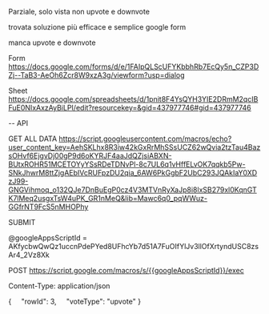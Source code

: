 
Parziale, solo vista non upvote e downvote


trovata soluzione più efficace e semplice google form

manca upvote e downvote


Form
https://docs.google.com/forms/d/e/1FAIpQLScUFYKbbhRb7EcQy5n_CZP3DZj--TaB3-AeOh6Zcr8W9xzA3g/viewform?usp=dialog

Sheet
https://docs.google.com/spreadsheets/d/1pnit8F4YsQYH3YIE2DRmM2qcIBFuE0NIxAxzAyBiLPI/edit?resourcekey=&gid=437977746#gid=437977746

-- API

GET ALL DATA
https://script.googleusercontent.com/macros/echo?user_content_key=AehSKLhx8R3iw42kGxRrMhSSsUCZ62wQvia2tzTau4BazsOHvf6EjgvDj00gP9d6oKYRJF4aaJdQZjsiABXN-BUtxROHR51MCETOYyYSsRDeTDNvPl-8c7UL6q1vHffELvOK7qqkb5Pw-SNkJhwrM8ttZjgAEbIVcRUFpzDU2qia_6AW6PkGgbF2UbC293JQAkIaY0XDzJ99-GNGVihmoq_o132QJe7DnBuEgP0cz4V3MTVnRyXaJp8i8lxSB279xl0KqnGTK7lMeq2usgxTsW4uPK_GR1nMeQ&lib=Mawc6q0_pqWWuz-GGfrNT9FcS5nMHOPhy

SUBMIT 

@googleAppsScriptId = AKfycbwQwQz1uccnPdePYed8UFhcYb7d51A7FuOIfYlJv3llOfXrtyndUSC8zsAr4_2Vz8Xk


POST https://script.google.com/macros/s/{{googleAppsScriptId}}/exec

Content-Type: application/json

{
    "rowId": 3,
    "voteType": "upvote"
}